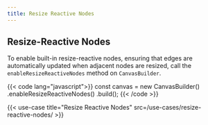 ```yaml
---
title: Resize Reactive Nodes
---
```


## Resize-Reactive Nodes

To enable built-in resize-reactive nodes, ensuring that edges are automatically updated when adjacent nodes are resized, call the `enableResizeReactiveNodes` method on `CanvasBuilder`.

{{< code lang="javascript">}}
const canvas = new CanvasBuilder()
  .enableResizeReactiveNodes()
  .build();
{{< /code >}}

{{< use-case title="Resize Reactive Nodes" src=/use-cases/resize-reactive-nodes/ >}}
